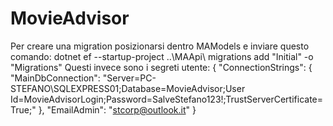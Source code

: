 # MovieAdvisor
Per creare una migration posizionarsi dentro MAModels e inviare questo comando:
dotnet ef --startup-project ..\MAApi\ migrations add "Initial" -o "Migrations"
Questi invece sono i segreti utente:
{
  "ConnectionStrings": {
    "MainDbConnection": "Server=PC-STEFANO\\SQLEXPRESS01;Database=MovieAdvisor;User Id=MovieAdvisorLogin;Password=SalveStefano123!;TrustServerCertificate=True;"
  },
  "EmailAdmin": "stcorp@outlook.it"
}
